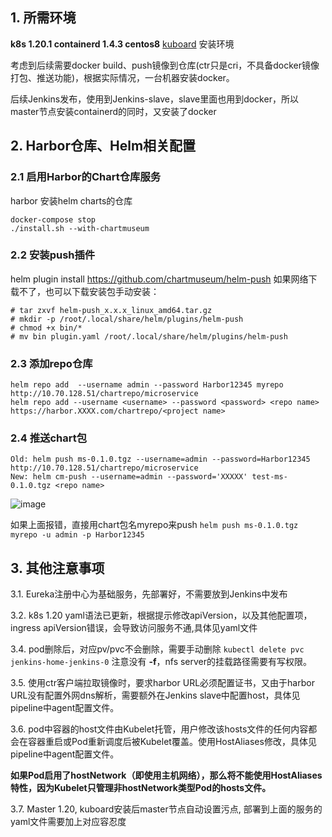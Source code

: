 ## 1. 所需环境
**k8s 1.20.1 containerd 1.4.3 centos8**
[kuboard](https://kuboard.cn/install/install-k8s.html) 安装环境

考虑到后续需要docker build、push镜像到仓库(ctr只是cri，不具备docker镜像打包、推送功能)，根据实际情况，一台机器安装docker。

后续Jenkins发布，使用到Jenkins-slave，slave里面也用到docker，所以master节点安装containerd的同时，又安装了docker

 ## 2. Harbor仓库、Helm相关配置 
### 2.1 启用Harbor的Chart仓库服务
harbor 安装helm charts的仓库 
  ``` 
  docker-compose stop
 ./install.sh --with-chartmuseum
 ```

### 2.2 安装push插件
helm plugin install https://github.com/chartmuseum/helm-push
如果网络下载不了，也可以下载安装包手动安装：

```
# tar zxvf helm-push_x.x.x_linux_amd64.tar.gz
# mkdir -p /root/.local/share/helm/plugins/helm-push
# chmod +x bin/*
# mv bin plugin.yaml /root/.local/share/helm/plugins/helm-push
```

### 2.3 添加repo仓库
```
helm repo add  --username admin --password Harbor12345 myrepo http://10.70.128.51/chartrepo/microservice
helm repo add --username <username> --password <password> <repo name> https://harbor.XXXX.com/chartrepo/<project name>
```

### 2.4 推送chart包
```
Old: helm push ms-0.1.0.tgz --username=admin --password=Harbor12345 http://10.70.128.51/chartrepo/microservice
New: helm cm-push --username=admin --password='XXXXX' test-ms-0.1.0.tgz <repo name>
```
![image](https://user-images.githubusercontent.com/33800153/109740758-c31c6c80-7c06-11eb-9c2f-7471bb031fd8.png)

如果上面报错，直接用chart包名myrepo来push
``` helm push ms-0.1.0.tgz myrepo -u admin -p Harbor12345 ```


## 3. 其他注意事项
3.1. Eureka注册中心为基础服务，先部署好，不需要放到Jenkins中发布

3.2. k8s 1.20 yaml语法已更新，根据提示修改apiVersion，以及其他配置项，ingress apiVersion错误，会导致访问服务不通,具体见yaml文件

3.4. pod删除后，对应pv/pvc不会删除，需要手动删除  ```kubectl delete pvc jenkins-home-jenkins-0``` 注意没有 **-f**，nfs server的挂载路径需要有写权限。

3.5. 使用ctr客户端拉取镜像时，要求harbor URL必须配置证书，又由于harbor URL没有配置外网dns解析，需要额外在Jenkins slave中配置host，具体见pipeline中agent配置文件。

3.6. pod中容器的host文件由Kubelet托管，用户修改该hosts文件的任何内容都会在容器重启或Pod重新调度后被Kubelet覆盖。使用HostAliases修改，具体见pipeline中agent配置文件。

   **如果Pod启用了hostNetwork（即使用主机网络），那么将不能使用HostAliases特性，因为Kubelet只管理非hostNetwork类型Pod的hosts文件。**

3.7.  Master 1.20, kuboard安装后master节点自动设置污点, 部署到上面的服务的yaml文件需要加上对应容忍度 
